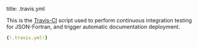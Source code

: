 title: .travis.yml

This is the
[Travis-CI](https://travis-ci.org/jacobwilliams/json-fortran) script
used to perform continuous integration testing for JSON-Fortran, and
trigger automatic documentation deployment.

```YAML
{!.travis.yml!}
```
